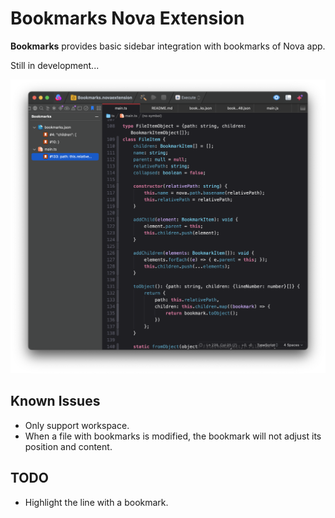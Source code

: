 # Bookmarks Nova Extension

**Bookmarks** provides basic sidebar integration with bookmarks of Nova app.

Still in development...

<!--
🎈 It can also be helpful to include a screenshot or GIF showing your extension in action:
-->

![](./Images/readme/screenshot)


## Known Issues

- Only support workspace.
- When a file with bookmarks is modified, the bookmark will not adjust its position and content.

## TODO

- Highlight the line with a bookmark.